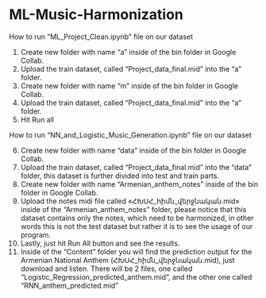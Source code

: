 # ML-Music-Harmonization
How to run “ML_Project_Clean.ipynb” file on our dataset 

1.	Create new folder with name “a” inside of the bin folder in Google Collab.
2.	Upload the train dataset, called “Project_data_final.mid” into the “a” folder.
3.	Create new folder with name “m” inside of the bin folder in Google Collab.
4.	Upload the train dataset, called “Project_data_final.mid” into the “a” folder.
5.	Hit Run all





How to run “NN_and_Logistic_Music_Generation.ipynb” file on our dataset 

6.	Create new folder with name “data” inside of the bin folder in Google Collab.
7.	Upload the train dataset, called “Project_data_final.mid” into the “data” folder, this dataset is further divided into test and train parts.
8.	Create new folder with name “Armenian_anthem_notes” inside of the bin folder in Google Collab.
9.	Upload the notes midi file called «ՀԽՍՀ_հիմն_վերջնական.mid» inside of the “Armenian_anthem_notes” folder, please notice that this dataset contains only the notes, which need to be harmonized, in other words this is not the test dataset but rather it is to see the usage of our program.
10.	Lastly, just hit Run All button and see the results.
11.	Inside of the “Content” folder you will find the prediction output for the Armenian National Anthem (ՀԽՍՀ_հիմն_վերջնական.mid), just download and listen. There will be 2 files, one called “Logistic_Regression_predicted_anthem.mid”, and the other one called “RNN_anthem_predicted.mid”

